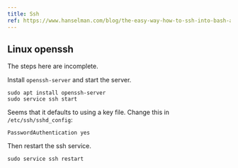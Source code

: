 ```yaml
---
title: Ssh
ref: https://www.hanselman.com/blog/the-easy-way-how-to-ssh-into-bash-and-wsl2-on-windows-10-from-an-external-machine
---
```


## Linux openssh

The steps here are incomplete.

Install `openssh-server` and start the server.

```shell
sudo apt install openssh-server
sudo service ssh start
```

Seems that it defaults to using a key file.
Change this in `/etc/ssh/sshd_config`:

```ssh-config
PasswordAuthentication yes
```

Then restart the ssh service.

```shell
sudo service ssh restart
```
